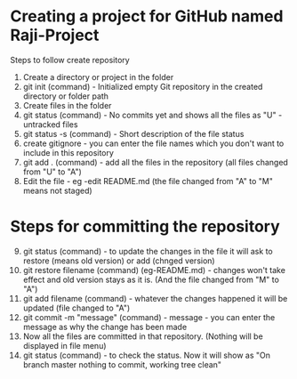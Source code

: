# Creating a project for GitHub named Raji-Project

Steps to follow create repository
1. Create a directory or project in the folder
2. git init (command) - Initialized empty Git repository in the created directory or folder path
3. Create files in the folder
4. git status (command) - No commits yet and shows all the files as "U" -untracked files
5. git status -s (command) - Short description of the file status
6. create gitignore - you can enter the file names which you don't want to include in this repository
7. git add . (command) - add all the files in the repository (all files changed from "U" to "A")
8. Edit the file - eg -edit README.md (the file changed from "A" to "M" means not staged)

# Steps for committing the repository
9. git status (command) - to update the changes in the file it will ask to restore (means old version) or add (chnged version)
10. git restore filename (command) (eg-README.md) - changes won't take effect and old version stays as it is. (And the file changed from "M" to "A")
11. git add filename (command) - whatever the changes happened it will be updated (file changed to "A")
12. git commit -m "message" (command) - message - you can enter the message as why the change has been made
13. Now all the files are committed in that repository. (Nothing will be displayed in file menu)
14. git status (command) - to check the status. Now it will show as "On branch master nothing to commit, working tree clean"

